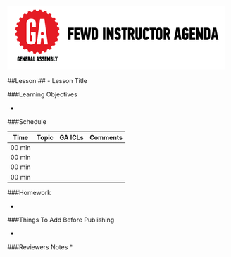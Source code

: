 
![GeneralAssemb.ly](../../assets/ICL_icons/instr_agenda.png)


##Lesson ## - Lesson Title


###Learning Objectives

*	


###Schedule


| Time        | Topic| GA ICLs| Comments |
| ------------- |:-------------|:-------------------|:----------------|
| 00 min | | | |
| 00 min | | | |
| 00 min | | | |
| 00 min | | | |


###Homework

*	



###Things To Add Before Publishing


*	


###Reviewers Notes
*	